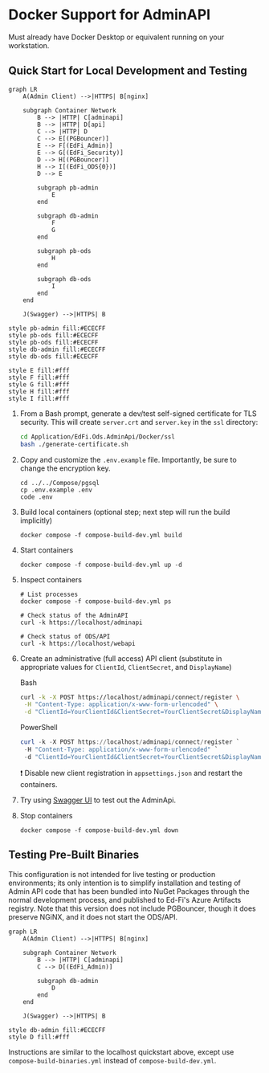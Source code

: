 # Docker Support for AdminAPI

Must already have Docker Desktop or equivalent running on your workstation.

## Quick Start for Local Development and Testing

```mermaid
graph LR
    A(Admin Client) -->|HTTPS| B[nginx]

    subgraph Container Network
        B --> |HTTP| C[adminapi]
        B --> |HTTP| D[api]
        C --> |HTTP| D
        C --> E[(PGBouncer)]
        E --> F[(EdFi_Admin)]
        E --> G[(EdFi_Security)]
        D --> H[(PGBouncer)]
        H --> I[(EdFi_ODS{0})]
        D --> E

        subgraph pb-admin
            E
        end

        subgraph db-admin
            F
            G
        end
        
        subgraph pb-ods
            H
        end

        subgraph db-ods
            I
        end
    end

    J(Swagger) -->|HTTPS| B

style pb-admin fill:#ECECFF
style pb-ods fill:#ECECFF
style pb-ods fill:#ECECFF
style db-admin fill:#ECECFF
style db-ods fill:#ECECFF

style E fill:#fff
style F fill:#fff
style G fill:#fff
style H fill:#fff
style I fill:#fff
```

1. From a Bash prompt, generate a dev/test self-signed certificate for TLS
   security. This will create `server.crt` and `server.key` in the `ssl`
   directory:

   ```bash
   cd Application/EdFi.Ods.AdminApi/Docker/ssl
   bash ./generate-certificate.sh
   ```

2. Copy and customize the `.env.example` file. Importantly, be sure to change
   the encryption key.

   ```shell
   cd ../../Compose/pgsql
   cp .env.example .env
   code .env
   ```

3. Build local containers (optional step; next step will run the build implicitly)

   ```shell
   docker compose -f compose-build-dev.yml build
   ```

4. Start containers

   ```shell
   docker compose -f compose-build-dev.yml up -d
   ```

5. Inspect containers

   ```shell
   # List processes
   docker compose -f compose-build-dev.yml ps

   # Check status of the AdminAPI
   curl -k https://localhost/adminapi

   # Check status of ODS/API
   curl -k https://localhost/webapi
   ```

6. Create an administrative (full access) API client (substitute in appropriate
   values for `ClientId`, `ClientSecret`, and `DisplayName`)

   Bash

   ```bash
   curl -k -X POST https://localhost/adminapi/connect/register \
    -H "Content-Type: application/x-www-form-urlencoded" \
    -d "ClientId=YourClientId&ClientSecret=YourClientSecret&DisplayName=YourDisplayName"
   ```

   PowerShell

   ```powershell
   curl -k -X POST https://localhost/adminapi/connect/register `
    -H "Content-Type: application/x-www-form-urlencoded" `
    -d "ClientId=YourClientId&ClientSecret=YourClientSecret&DisplayName=YourDisplayName"
   ```

   :exclamation: Disable new client registration in `appsettings.json` and
   restart the containers.

7. Try using [Swagger UI](https://localhost/adminapi/swagger/index.html) to test
   out the AdminApi.
8. Stop containers

   ```shell
   docker compose -f compose-build-dev.yml down
   ```

## Testing Pre-Built Binaries

This configuration is not intended for live testing or production environments;
its only intention is to simplify installation and testing of Admin API code
that has been bundled into NuGet Packages through the normal development
process, and published to Ed-Fi's Azure Artifacts registry. Note that this
version does not include PGBouncer, though it does preserve NGiNX, and it does
not start the ODS/API.

```mermaid
graph LR
    A(Admin Client) -->|HTTPS| B[nginx]

    subgraph Container Network
        B --> |HTTP| C[adminapi]
        C --> D[(EdFi_Admin)]

        subgraph db-admin
            D
        end
    end

    J(Swagger) -->|HTTPS| B

style db-admin fill:#ECECFF
style D fill:#fff
```

Instructions are similar to the localhost quickstart above, except use
`compose-build-binaries.yml` instead of `compose-build-dev.yml`.
